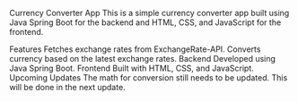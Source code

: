 Currency Converter App
This is a simple currency converter app built using Java Spring Boot for the backend and HTML, CSS, and JavaScript for the frontend.

Features
Fetches exchange rates from ExchangeRate-API.
Converts currency based on the latest exchange rates.
Backend
Developed using Java Spring Boot.
Frontend
Built with HTML, CSS, and JavaScript.
Upcoming Updates
The math for conversion still needs to be updated. This will be done in the next update.
